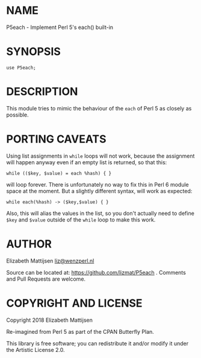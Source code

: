 NAME
====

P5each - Implement Perl 5's each() built-in

SYNOPSIS
========

    use P5each;

DESCRIPTION
===========

This module tries to mimic the behaviour of the `each` of Perl 5 as closely as possible.

PORTING CAVEATS
===============

Using list assignments in `while` loops will not work, because the assignment will happen anyway even if an empty list is returned, so that this:

    while (($key, $value) = each %hash) { }

will loop forever. There is unfortunately no way to fix this in Perl 6 module space at the moment. But a slightly different syntax, will work as expected:

    while each(%hash) -> ($key,$value) { }

Also, this will alias the values in the list, so you don't actually need to define `$key` and `$value` outside of the `while` loop to make this work.

AUTHOR
======

Elizabeth Mattijsen <liz@wenzperl.nl>

Source can be located at: https://github.com/lizmat/P5each . Comments and Pull Requests are welcome.

COPYRIGHT AND LICENSE
=====================

Copyright 2018 Elizabeth Mattijsen

Re-imagined from Perl 5 as part of the CPAN Butterfly Plan.

This library is free software; you can redistribute it and/or modify it under the Artistic License 2.0.

